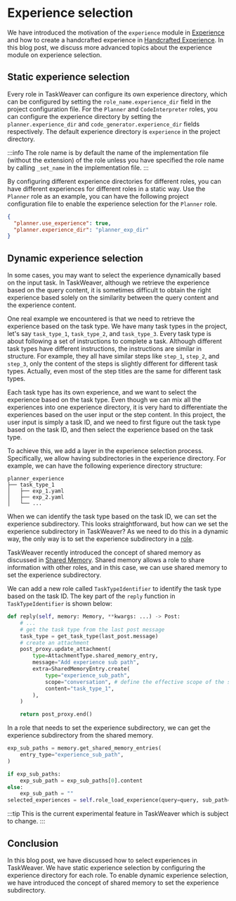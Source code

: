 # Experience selection

We have introduced the motivation of the `experience` module in [Experience](/docs/customization/experience) 
and how to create a handcrafted experience in [Handcrafted Experience](/docs/customization/experience/handcrafted_experience).
In this blog post, we discuss more advanced topics about the experience module on experience selection.

## Static experience selection

Every role in TaskWeaver can configure its own experience directory, which can be configured 
by setting the `role_name.experience_dir` field in the project configuration file.
For the `Planner` and `CodeInterpreter` roles, you can configure the experience directory
by setting the `planner.experience_dir` and `code_generator.experience_dir` fields respectively.
The default experience directory is `experience` in the project directory.



:::info
The role name is by default the name of the implementation file (without the extension) of the role unless
you have specified the role name by calling `_set_name` in the implementation file.
:::

By configuring different experience directories for different roles, 
you can have different experiences for different roles in a static way.
Use the `Planner` role as an example, you can have the following project configuration file 
to enable the experience selection for the `Planner` role.

```json
{
  "planner.use_experience": true,
  "planner.experience_dir": "planner_exp_dir"
}
```

<!-- truncate -->

## Dynamic experience selection

In some cases, you may want to select the experience dynamically based on the input task.
In TaskWeaver, although we retrieve the experience based on the query content,
it is sometimes difficult to obtain the right experience based solely on the similarity 
between the query content and the experience content. 

One real example we encountered is that we need to retrieve the experience based on the
task type. We have many task types in the project, let's say `task_type_1`, `task_type_2`, and `task_type_3`.
Every task type is about following a set of instructions to complete a task.
Although different task types have different instructions, the instructions are similar in structure.
For example, they all have similar steps like `step_1`, `step_2`, and `step_3`, only 
the content of the steps is slightly different for different task types. 
Actually, even most of the step titles are the same for different task types.

Each task type has its own experience, and we want to select the experience based on the task type.
Even though we can mix all the experiences into one experience directory, it is very hard 
to differentiate the experiences based on the user input or the step content. 
In this project, the user input is simply a task ID, and we need to first figure out the task type based on the task ID,
and then select the experience based on the task type.

To achieve this, we add a layer in the experience selection process. Specifically, we allow
having subdirectories in the experience directory.
For example, we can have the following experience directory structure:

```
planner_experience
├── task_type_1
│   ├── exp_1.yaml
│   ├── exp_2.yaml
│   └── ...
```

When we can identify the task type based on the task ID, we can set the experience subdirectory.
This looks straightforward, but how can we set the experience subdirectory in TaskWeaver?
As we need to do this in a dynamic way, the only way is to set the experience subdirectory in a [role](/docs/concepts/role).

TaskWeaver recently introduced the concept of shared memory as discussed in [Shared Memory](/docs/memory).
Shared memory allows a role to share information with other roles, and in this case, we can use shared memory to set the experience subdirectory.

We can add a new role called `TaskTypeIdentifier` to identify the task type based on the task ID.
The key part of the `reply` function in `TaskTypeIdentifier` is shown below:

```python
def reply(self, memory: Memory, **kwargs: ...) -> Post:
    # ...
    # get the task type from the last post message
    task_type = get_task_type(last_post.message)
    # create an attachment 
    post_proxy.update_attachment(
        type=AttachmentType.shared_memory_entry,
        message="Add experience sub path",
        extra=SharedMemoryEntry.create(
            type="experience_sub_path",
            scope="conversation", # define the effective scope of the shared memory entry to be the whole conversation
            content="task_type_1",
        ),
    )

    return post_proxy.end()
```

In a role that needs to set the experience subdirectory, we can get the experience subdirectory from the shared memory.

```python
exp_sub_paths = memory.get_shared_memory_entries(
    entry_type="experience_sub_path",
)

if exp_sub_paths:
    exp_sub_path = exp_sub_paths[0].content
else:
    exp_sub_path = ""
selected_experiences = self.role_load_experience(query=query, sub_path=exp_sub_path)
```

:::tip
This is the current experimental feature in TaskWeaver which is subject to change.
:::

## Conclusion

In this blog post, we have discussed how to select experiences in TaskWeaver.
We have static experience selection by configuring the experience directory for each role.
To enable dynamic experience selection, we have introduced the concept of shared memory to set the experience subdirectory.
